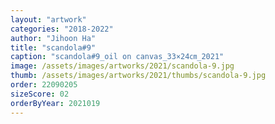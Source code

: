 ```yaml
---
layout: "artwork"
categories: "2018-2022"
author: "Jihoon Ha"
title: "scandola#9"
caption: "scandola#9_oil on canvas_33×24㎝_2021"
image: /assets/images/artworks/2021/scandola-9.jpg
thumb: /assets/images/artworks/2021/thumbs/scandola-9.jpg
order: 22090205
sizeScore: 02
orderByYear: 2021019
---
```

